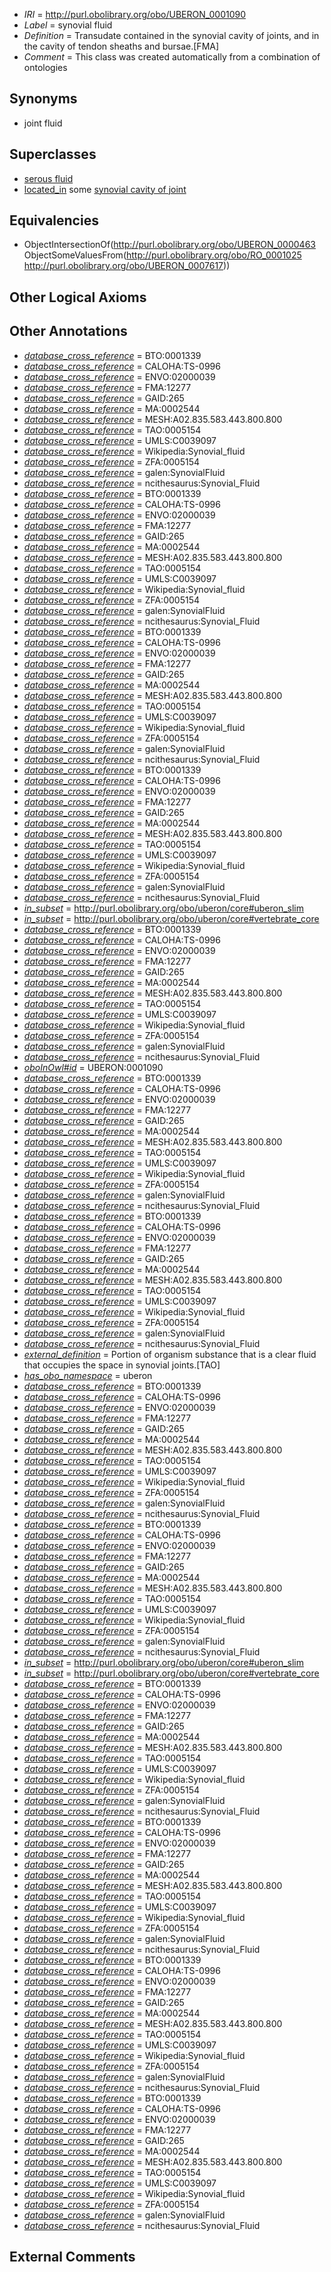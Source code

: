  * *IRI* = http://purl.obolibrary.org/obo/UBERON_0001090
 * *Label* = synovial fluid
 * *Definition* = Transudate contained in the synovial cavity of joints, and in the cavity of tendon sheaths and bursae.[FMA]
 * *Comment* = This class was created automatically from a combination of ontologies

## Synonyms

 * joint fluid

## Superclasses

 * [serous fluid](../../UBERON/94/UBERON_0007794.md)
 * [located_in](../../RO/25/RO_0001025.md) some [synovial cavity of joint](../../UBERON/17/UBERON_0007617.md)

## Equivalencies

 * ObjectIntersectionOf(<http://purl.obolibrary.org/obo/UBERON_0000463> ObjectSomeValuesFrom(<http://purl.obolibrary.org/obo/RO_0001025> <http://purl.obolibrary.org/obo/UBERON_0007617>))

## Other Logical Axioms


## Other Annotations

 * *[database_cross_reference](../../ef/oboInOwl#hasDbXref.md)* = BTO:0001339
 * *[database_cross_reference](../../ef/oboInOwl#hasDbXref.md)* = CALOHA:TS-0996
 * *[database_cross_reference](../../ef/oboInOwl#hasDbXref.md)* = ENVO:02000039
 * *[database_cross_reference](../../ef/oboInOwl#hasDbXref.md)* = FMA:12277
 * *[database_cross_reference](../../ef/oboInOwl#hasDbXref.md)* = GAID:265
 * *[database_cross_reference](../../ef/oboInOwl#hasDbXref.md)* = MA:0002544
 * *[database_cross_reference](../../ef/oboInOwl#hasDbXref.md)* = MESH:A02.835.583.443.800.800
 * *[database_cross_reference](../../ef/oboInOwl#hasDbXref.md)* = TAO:0005154
 * *[database_cross_reference](../../ef/oboInOwl#hasDbXref.md)* = UMLS:C0039097
 * *[database_cross_reference](../../ef/oboInOwl#hasDbXref.md)* = Wikipedia:Synovial_fluid
 * *[database_cross_reference](../../ef/oboInOwl#hasDbXref.md)* = ZFA:0005154
 * *[database_cross_reference](../../ef/oboInOwl#hasDbXref.md)* = galen:SynovialFluid
 * *[database_cross_reference](../../ef/oboInOwl#hasDbXref.md)* = ncithesaurus:Synovial_Fluid
 * *[database_cross_reference](../../ef/oboInOwl#hasDbXref.md)* = BTO:0001339
 * *[database_cross_reference](../../ef/oboInOwl#hasDbXref.md)* = CALOHA:TS-0996
 * *[database_cross_reference](../../ef/oboInOwl#hasDbXref.md)* = ENVO:02000039
 * *[database_cross_reference](../../ef/oboInOwl#hasDbXref.md)* = FMA:12277
 * *[database_cross_reference](../../ef/oboInOwl#hasDbXref.md)* = GAID:265
 * *[database_cross_reference](../../ef/oboInOwl#hasDbXref.md)* = MA:0002544
 * *[database_cross_reference](../../ef/oboInOwl#hasDbXref.md)* = MESH:A02.835.583.443.800.800
 * *[database_cross_reference](../../ef/oboInOwl#hasDbXref.md)* = TAO:0005154
 * *[database_cross_reference](../../ef/oboInOwl#hasDbXref.md)* = UMLS:C0039097
 * *[database_cross_reference](../../ef/oboInOwl#hasDbXref.md)* = Wikipedia:Synovial_fluid
 * *[database_cross_reference](../../ef/oboInOwl#hasDbXref.md)* = ZFA:0005154
 * *[database_cross_reference](../../ef/oboInOwl#hasDbXref.md)* = galen:SynovialFluid
 * *[database_cross_reference](../../ef/oboInOwl#hasDbXref.md)* = ncithesaurus:Synovial_Fluid
 * *[database_cross_reference](../../ef/oboInOwl#hasDbXref.md)* = BTO:0001339
 * *[database_cross_reference](../../ef/oboInOwl#hasDbXref.md)* = CALOHA:TS-0996
 * *[database_cross_reference](../../ef/oboInOwl#hasDbXref.md)* = ENVO:02000039
 * *[database_cross_reference](../../ef/oboInOwl#hasDbXref.md)* = FMA:12277
 * *[database_cross_reference](../../ef/oboInOwl#hasDbXref.md)* = GAID:265
 * *[database_cross_reference](../../ef/oboInOwl#hasDbXref.md)* = MA:0002544
 * *[database_cross_reference](../../ef/oboInOwl#hasDbXref.md)* = MESH:A02.835.583.443.800.800
 * *[database_cross_reference](../../ef/oboInOwl#hasDbXref.md)* = TAO:0005154
 * *[database_cross_reference](../../ef/oboInOwl#hasDbXref.md)* = UMLS:C0039097
 * *[database_cross_reference](../../ef/oboInOwl#hasDbXref.md)* = Wikipedia:Synovial_fluid
 * *[database_cross_reference](../../ef/oboInOwl#hasDbXref.md)* = ZFA:0005154
 * *[database_cross_reference](../../ef/oboInOwl#hasDbXref.md)* = galen:SynovialFluid
 * *[database_cross_reference](../../ef/oboInOwl#hasDbXref.md)* = ncithesaurus:Synovial_Fluid
 * *[database_cross_reference](../../ef/oboInOwl#hasDbXref.md)* = BTO:0001339
 * *[database_cross_reference](../../ef/oboInOwl#hasDbXref.md)* = CALOHA:TS-0996
 * *[database_cross_reference](../../ef/oboInOwl#hasDbXref.md)* = ENVO:02000039
 * *[database_cross_reference](../../ef/oboInOwl#hasDbXref.md)* = FMA:12277
 * *[database_cross_reference](../../ef/oboInOwl#hasDbXref.md)* = GAID:265
 * *[database_cross_reference](../../ef/oboInOwl#hasDbXref.md)* = MA:0002544
 * *[database_cross_reference](../../ef/oboInOwl#hasDbXref.md)* = MESH:A02.835.583.443.800.800
 * *[database_cross_reference](../../ef/oboInOwl#hasDbXref.md)* = TAO:0005154
 * *[database_cross_reference](../../ef/oboInOwl#hasDbXref.md)* = UMLS:C0039097
 * *[database_cross_reference](../../ef/oboInOwl#hasDbXref.md)* = Wikipedia:Synovial_fluid
 * *[database_cross_reference](../../ef/oboInOwl#hasDbXref.md)* = ZFA:0005154
 * *[database_cross_reference](../../ef/oboInOwl#hasDbXref.md)* = galen:SynovialFluid
 * *[database_cross_reference](../../ef/oboInOwl#hasDbXref.md)* = ncithesaurus:Synovial_Fluid
 * *[in_subset](../../et/oboInOwl#inSubset.md)* = http://purl.obolibrary.org/obo/uberon/core#uberon_slim
 * *[in_subset](../../et/oboInOwl#inSubset.md)* = http://purl.obolibrary.org/obo/uberon/core#vertebrate_core
 * *[database_cross_reference](../../ef/oboInOwl#hasDbXref.md)* = BTO:0001339
 * *[database_cross_reference](../../ef/oboInOwl#hasDbXref.md)* = CALOHA:TS-0996
 * *[database_cross_reference](../../ef/oboInOwl#hasDbXref.md)* = ENVO:02000039
 * *[database_cross_reference](../../ef/oboInOwl#hasDbXref.md)* = FMA:12277
 * *[database_cross_reference](../../ef/oboInOwl#hasDbXref.md)* = GAID:265
 * *[database_cross_reference](../../ef/oboInOwl#hasDbXref.md)* = MA:0002544
 * *[database_cross_reference](../../ef/oboInOwl#hasDbXref.md)* = MESH:A02.835.583.443.800.800
 * *[database_cross_reference](../../ef/oboInOwl#hasDbXref.md)* = TAO:0005154
 * *[database_cross_reference](../../ef/oboInOwl#hasDbXref.md)* = UMLS:C0039097
 * *[database_cross_reference](../../ef/oboInOwl#hasDbXref.md)* = Wikipedia:Synovial_fluid
 * *[database_cross_reference](../../ef/oboInOwl#hasDbXref.md)* = ZFA:0005154
 * *[database_cross_reference](../../ef/oboInOwl#hasDbXref.md)* = galen:SynovialFluid
 * *[database_cross_reference](../../ef/oboInOwl#hasDbXref.md)* = ncithesaurus:Synovial_Fluid
 * *[oboInOwl#id](../../id/oboInOwl#id.md)* = UBERON:0001090
 * *[database_cross_reference](../../ef/oboInOwl#hasDbXref.md)* = BTO:0001339
 * *[database_cross_reference](../../ef/oboInOwl#hasDbXref.md)* = CALOHA:TS-0996
 * *[database_cross_reference](../../ef/oboInOwl#hasDbXref.md)* = ENVO:02000039
 * *[database_cross_reference](../../ef/oboInOwl#hasDbXref.md)* = FMA:12277
 * *[database_cross_reference](../../ef/oboInOwl#hasDbXref.md)* = GAID:265
 * *[database_cross_reference](../../ef/oboInOwl#hasDbXref.md)* = MA:0002544
 * *[database_cross_reference](../../ef/oboInOwl#hasDbXref.md)* = MESH:A02.835.583.443.800.800
 * *[database_cross_reference](../../ef/oboInOwl#hasDbXref.md)* = TAO:0005154
 * *[database_cross_reference](../../ef/oboInOwl#hasDbXref.md)* = UMLS:C0039097
 * *[database_cross_reference](../../ef/oboInOwl#hasDbXref.md)* = Wikipedia:Synovial_fluid
 * *[database_cross_reference](../../ef/oboInOwl#hasDbXref.md)* = ZFA:0005154
 * *[database_cross_reference](../../ef/oboInOwl#hasDbXref.md)* = galen:SynovialFluid
 * *[database_cross_reference](../../ef/oboInOwl#hasDbXref.md)* = ncithesaurus:Synovial_Fluid
 * *[database_cross_reference](../../ef/oboInOwl#hasDbXref.md)* = BTO:0001339
 * *[database_cross_reference](../../ef/oboInOwl#hasDbXref.md)* = CALOHA:TS-0996
 * *[database_cross_reference](../../ef/oboInOwl#hasDbXref.md)* = ENVO:02000039
 * *[database_cross_reference](../../ef/oboInOwl#hasDbXref.md)* = FMA:12277
 * *[database_cross_reference](../../ef/oboInOwl#hasDbXref.md)* = GAID:265
 * *[database_cross_reference](../../ef/oboInOwl#hasDbXref.md)* = MA:0002544
 * *[database_cross_reference](../../ef/oboInOwl#hasDbXref.md)* = MESH:A02.835.583.443.800.800
 * *[database_cross_reference](../../ef/oboInOwl#hasDbXref.md)* = TAO:0005154
 * *[database_cross_reference](../../ef/oboInOwl#hasDbXref.md)* = UMLS:C0039097
 * *[database_cross_reference](../../ef/oboInOwl#hasDbXref.md)* = Wikipedia:Synovial_fluid
 * *[database_cross_reference](../../ef/oboInOwl#hasDbXref.md)* = ZFA:0005154
 * *[database_cross_reference](../../ef/oboInOwl#hasDbXref.md)* = galen:SynovialFluid
 * *[database_cross_reference](../../ef/oboInOwl#hasDbXref.md)* = ncithesaurus:Synovial_Fluid
 * *[external_definition](../../UBPROP/01/UBPROP_0000001.md)* = Portion of organism substance that is a clear fluid that occupies the space in synovial joints.[TAO]
 * *[has_obo_namespace](../../ce/oboInOwl#hasOBONamespace.md)* = uberon
 * *[database_cross_reference](../../ef/oboInOwl#hasDbXref.md)* = BTO:0001339
 * *[database_cross_reference](../../ef/oboInOwl#hasDbXref.md)* = CALOHA:TS-0996
 * *[database_cross_reference](../../ef/oboInOwl#hasDbXref.md)* = ENVO:02000039
 * *[database_cross_reference](../../ef/oboInOwl#hasDbXref.md)* = FMA:12277
 * *[database_cross_reference](../../ef/oboInOwl#hasDbXref.md)* = GAID:265
 * *[database_cross_reference](../../ef/oboInOwl#hasDbXref.md)* = MA:0002544
 * *[database_cross_reference](../../ef/oboInOwl#hasDbXref.md)* = MESH:A02.835.583.443.800.800
 * *[database_cross_reference](../../ef/oboInOwl#hasDbXref.md)* = TAO:0005154
 * *[database_cross_reference](../../ef/oboInOwl#hasDbXref.md)* = UMLS:C0039097
 * *[database_cross_reference](../../ef/oboInOwl#hasDbXref.md)* = Wikipedia:Synovial_fluid
 * *[database_cross_reference](../../ef/oboInOwl#hasDbXref.md)* = ZFA:0005154
 * *[database_cross_reference](../../ef/oboInOwl#hasDbXref.md)* = galen:SynovialFluid
 * *[database_cross_reference](../../ef/oboInOwl#hasDbXref.md)* = ncithesaurus:Synovial_Fluid
 * *[database_cross_reference](../../ef/oboInOwl#hasDbXref.md)* = BTO:0001339
 * *[database_cross_reference](../../ef/oboInOwl#hasDbXref.md)* = CALOHA:TS-0996
 * *[database_cross_reference](../../ef/oboInOwl#hasDbXref.md)* = ENVO:02000039
 * *[database_cross_reference](../../ef/oboInOwl#hasDbXref.md)* = FMA:12277
 * *[database_cross_reference](../../ef/oboInOwl#hasDbXref.md)* = GAID:265
 * *[database_cross_reference](../../ef/oboInOwl#hasDbXref.md)* = MA:0002544
 * *[database_cross_reference](../../ef/oboInOwl#hasDbXref.md)* = MESH:A02.835.583.443.800.800
 * *[database_cross_reference](../../ef/oboInOwl#hasDbXref.md)* = TAO:0005154
 * *[database_cross_reference](../../ef/oboInOwl#hasDbXref.md)* = UMLS:C0039097
 * *[database_cross_reference](../../ef/oboInOwl#hasDbXref.md)* = Wikipedia:Synovial_fluid
 * *[database_cross_reference](../../ef/oboInOwl#hasDbXref.md)* = ZFA:0005154
 * *[database_cross_reference](../../ef/oboInOwl#hasDbXref.md)* = galen:SynovialFluid
 * *[database_cross_reference](../../ef/oboInOwl#hasDbXref.md)* = ncithesaurus:Synovial_Fluid
 * *[in_subset](../../et/oboInOwl#inSubset.md)* = http://purl.obolibrary.org/obo/uberon/core#uberon_slim
 * *[in_subset](../../et/oboInOwl#inSubset.md)* = http://purl.obolibrary.org/obo/uberon/core#vertebrate_core
 * *[database_cross_reference](../../ef/oboInOwl#hasDbXref.md)* = BTO:0001339
 * *[database_cross_reference](../../ef/oboInOwl#hasDbXref.md)* = CALOHA:TS-0996
 * *[database_cross_reference](../../ef/oboInOwl#hasDbXref.md)* = ENVO:02000039
 * *[database_cross_reference](../../ef/oboInOwl#hasDbXref.md)* = FMA:12277
 * *[database_cross_reference](../../ef/oboInOwl#hasDbXref.md)* = GAID:265
 * *[database_cross_reference](../../ef/oboInOwl#hasDbXref.md)* = MA:0002544
 * *[database_cross_reference](../../ef/oboInOwl#hasDbXref.md)* = MESH:A02.835.583.443.800.800
 * *[database_cross_reference](../../ef/oboInOwl#hasDbXref.md)* = TAO:0005154
 * *[database_cross_reference](../../ef/oboInOwl#hasDbXref.md)* = UMLS:C0039097
 * *[database_cross_reference](../../ef/oboInOwl#hasDbXref.md)* = Wikipedia:Synovial_fluid
 * *[database_cross_reference](../../ef/oboInOwl#hasDbXref.md)* = ZFA:0005154
 * *[database_cross_reference](../../ef/oboInOwl#hasDbXref.md)* = galen:SynovialFluid
 * *[database_cross_reference](../../ef/oboInOwl#hasDbXref.md)* = ncithesaurus:Synovial_Fluid
 * *[database_cross_reference](../../ef/oboInOwl#hasDbXref.md)* = BTO:0001339
 * *[database_cross_reference](../../ef/oboInOwl#hasDbXref.md)* = CALOHA:TS-0996
 * *[database_cross_reference](../../ef/oboInOwl#hasDbXref.md)* = ENVO:02000039
 * *[database_cross_reference](../../ef/oboInOwl#hasDbXref.md)* = FMA:12277
 * *[database_cross_reference](../../ef/oboInOwl#hasDbXref.md)* = GAID:265
 * *[database_cross_reference](../../ef/oboInOwl#hasDbXref.md)* = MA:0002544
 * *[database_cross_reference](../../ef/oboInOwl#hasDbXref.md)* = MESH:A02.835.583.443.800.800
 * *[database_cross_reference](../../ef/oboInOwl#hasDbXref.md)* = TAO:0005154
 * *[database_cross_reference](../../ef/oboInOwl#hasDbXref.md)* = UMLS:C0039097
 * *[database_cross_reference](../../ef/oboInOwl#hasDbXref.md)* = Wikipedia:Synovial_fluid
 * *[database_cross_reference](../../ef/oboInOwl#hasDbXref.md)* = ZFA:0005154
 * *[database_cross_reference](../../ef/oboInOwl#hasDbXref.md)* = galen:SynovialFluid
 * *[database_cross_reference](../../ef/oboInOwl#hasDbXref.md)* = ncithesaurus:Synovial_Fluid
 * *[database_cross_reference](../../ef/oboInOwl#hasDbXref.md)* = BTO:0001339
 * *[database_cross_reference](../../ef/oboInOwl#hasDbXref.md)* = CALOHA:TS-0996
 * *[database_cross_reference](../../ef/oboInOwl#hasDbXref.md)* = ENVO:02000039
 * *[database_cross_reference](../../ef/oboInOwl#hasDbXref.md)* = FMA:12277
 * *[database_cross_reference](../../ef/oboInOwl#hasDbXref.md)* = GAID:265
 * *[database_cross_reference](../../ef/oboInOwl#hasDbXref.md)* = MA:0002544
 * *[database_cross_reference](../../ef/oboInOwl#hasDbXref.md)* = MESH:A02.835.583.443.800.800
 * *[database_cross_reference](../../ef/oboInOwl#hasDbXref.md)* = TAO:0005154
 * *[database_cross_reference](../../ef/oboInOwl#hasDbXref.md)* = UMLS:C0039097
 * *[database_cross_reference](../../ef/oboInOwl#hasDbXref.md)* = Wikipedia:Synovial_fluid
 * *[database_cross_reference](../../ef/oboInOwl#hasDbXref.md)* = ZFA:0005154
 * *[database_cross_reference](../../ef/oboInOwl#hasDbXref.md)* = galen:SynovialFluid
 * *[database_cross_reference](../../ef/oboInOwl#hasDbXref.md)* = ncithesaurus:Synovial_Fluid
 * *[database_cross_reference](../../ef/oboInOwl#hasDbXref.md)* = BTO:0001339
 * *[database_cross_reference](../../ef/oboInOwl#hasDbXref.md)* = CALOHA:TS-0996
 * *[database_cross_reference](../../ef/oboInOwl#hasDbXref.md)* = ENVO:02000039
 * *[database_cross_reference](../../ef/oboInOwl#hasDbXref.md)* = FMA:12277
 * *[database_cross_reference](../../ef/oboInOwl#hasDbXref.md)* = GAID:265
 * *[database_cross_reference](../../ef/oboInOwl#hasDbXref.md)* = MA:0002544
 * *[database_cross_reference](../../ef/oboInOwl#hasDbXref.md)* = MESH:A02.835.583.443.800.800
 * *[database_cross_reference](../../ef/oboInOwl#hasDbXref.md)* = TAO:0005154
 * *[database_cross_reference](../../ef/oboInOwl#hasDbXref.md)* = UMLS:C0039097
 * *[database_cross_reference](../../ef/oboInOwl#hasDbXref.md)* = Wikipedia:Synovial_fluid
 * *[database_cross_reference](../../ef/oboInOwl#hasDbXref.md)* = ZFA:0005154
 * *[database_cross_reference](../../ef/oboInOwl#hasDbXref.md)* = galen:SynovialFluid
 * *[database_cross_reference](../../ef/oboInOwl#hasDbXref.md)* = ncithesaurus:Synovial_Fluid

## External Comments

